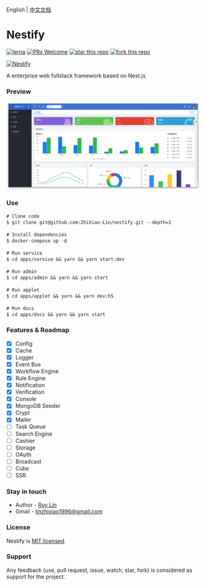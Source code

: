 English | [中文文档](https://docs.nestify.cn/)

# Nestify
[![lerna](https://img.shields.io/badge/maintained%20with-lerna-cc00ff.svg)](https://lerna.js.org/) [![PRs Welcome](https://img.shields.io/badge/PRs-welcome-brightgreen.svg?style=flat-square)](http://makeapullrequest.com) [![star this repo](http://githubbadges.com/star.svg?user=ZhiXiao-Lin&repo=nestify&style=default)](https://github.com/ZhiXiao-Lin/nestify) [![fork this repo](http://githubbadges.com/fork.svg?user=ZhiXiao-Lin&repo=nestify&style=default)](https://github.com/ZhiXiao-Lin/nestify/fork)

[![Nestify](http://img.nestify.cn/Nestify.svg)](http://docs.nestify.cn/)

A enterprise web fullstack framework based on Nest.js

### Preview
[![Nestify Admin](./admin.png)](http://docs.nestify.cn/)

### Use

``` shell
# Clone code
$ git clone git@github.com:ZhiXiao-Lin/nestify.git --depth=1

# Install dependencies
$ docker-compose up -d

# Run service
$ cd apps/service && yarn && yarn start:dev

# Run admin
$ cd apps/admin && yarn && yarn start

# Run applet
$ cd apps/applet && yarn && yarn dev:h5

# Run docs
$ cd apps/docs && yarn && yarn start

```

### Features & Roadmap
- [x] Config
- [x] Cache
- [x] Logger
- [x] Event Bus
- [x] Workflow Engine
- [x] Rule Engine 
- [x] Notification
- [x] Verification
- [x] Console
- [x] MongoDB Seeder
- [x] Crypt
- [x] Mailer
- [ ] Task Queue
- [ ] Search Engine
- [ ] Cashier
- [ ] Storage
- [ ] OAuth
- [ ] Broadcast
- [ ] Cube
- [ ] SSR

### Stay in touch

* Author - [Roy Lin](https://github.com/ZhiXiao-Lin)
* Gmail - [linzhixiao1996@gmail.com](mailto://linzhixiao1996@gmail.com)

### License

Nestify is [MIT licensed](https://github.com/ZhiXiao-Lin/nestify/tree/c25b47543f09dc142f7ba7a44078da8d13f9bed0/LICENSE/README.md).

### Support

Any feedback (use, pull request, issue, watch, star, fork) is considered as support for the project.

<!-- ## Contributors

### Code Contributors

This project exists thanks to all the people who contribute. [[Contribute](CONTRIBUTING.md)].
<a href="https://github.com/ZhiXiao-Lin/nestify/graphs/contributors"><img src="https://opencollective.com/nestify/contributors.svg?width=890&button=false" /></a>

### Financial Contributors

Become a financial contributor and help us sustain our community. [[Contribute](https://opencollective.com/nestify/contribute)]

#### Individuals

<a href="https://opencollective.com/nestify"><img src="https://opencollective.com/nestify/individuals.svg?width=890"></a>

#### Organizations

Support this project with your organization. Your logo will show up here with a link to your website. [[Contribute](https://opencollective.com/nestify/contribute)]

<a href="https://opencollective.com/nestify/organization/0/website"><img src="https://opencollective.com/nestify/organization/0/avatar.svg"></a>
<a href="https://opencollective.com/nestify/organization/1/website"><img src="https://opencollective.com/nestify/organization/1/avatar.svg"></a>
<a href="https://opencollective.com/nestify/organization/2/website"><img src="https://opencollective.com/nestify/organization/2/avatar.svg"></a>
<a href="https://opencollective.com/nestify/organization/3/website"><img src="https://opencollective.com/nestify/organization/3/avatar.svg"></a>
<a href="https://opencollective.com/nestify/organization/4/website"><img src="https://opencollective.com/nestify/organization/4/avatar.svg"></a>
<a href="https://opencollective.com/nestify/organization/5/website"><img src="https://opencollective.com/nestify/organization/5/avatar.svg"></a>
<a href="https://opencollective.com/nestify/organization/6/website"><img src="https://opencollective.com/nestify/organization/6/avatar.svg"></a>
<a href="https://opencollective.com/nestify/organization/7/website"><img src="https://opencollective.com/nestify/organization/7/avatar.svg"></a>
<a href="https://opencollective.com/nestify/organization/8/website"><img src="https://opencollective.com/nestify/organization/8/avatar.svg"></a>
<a href="https://opencollective.com/nestify/organization/9/website"><img src="https://opencollective.com/nestify/organization/9/avatar.svg"></a> -->
